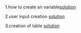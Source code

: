 1.how to create an variable[solution](https://github.com/Parimala1984/string/blob/main/variable)

2.user input creation [solution](https://github.com/Parimala1984/string/blob/main/user_input)

3.creation of table [solution](https://github.com/Parimala1984/string/blob/main/table_creation)
